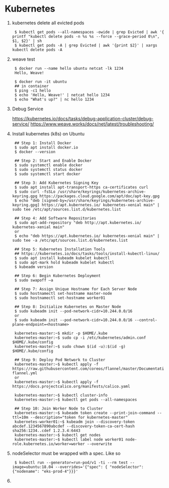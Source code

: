 Kubernetes
==========

1. kubernetes delete all evicted pods
        
        $ kubectl get pods --all-namespaces -owide | grep Evicted | awk '{ printf "kubectl delete pods -n %s %s --force --grace-period 0\n", $1, $2}' | sh
        $ kubectl get pods -A | grep Evicted | awk '{print $2}' | xargs kubectl delete pods -A 
        
2. weave test

        $ docker run --name hello ubuntu netcat -lk 1234
        Hello, Weave!
        
        $ docker run -it ubuntu
        ## in container
        $ ping -c1 hello
        $ echo 'Hello, Weave!' | netcat hello 1234
        $ echo "What's up?" | nc hello 1234

3. Debug Service

   https://kubernetes.io/docs/tasks/debug-application-cluster/debug-service/
   https://www.weave.works/docs/net/latest/troubleshooting/

4. Install kubernetes (k8s) on Ubuntu

        ## Step 1: Install Docker
        $ sudo apt install docker.io
        $ docker --version
        
        ## Step 2: Start and Enable Docker
        $ sudo systemctl enable docker
        $ sudo systemctl status docker
        $ sudo systemctl start docker
        
        ## Step 3: Add Kubernetes Signing Key
        $ sudo apt install apt-transport-https ca-certificates curl
        $ sudo curl -fsSLo /usr/share/keyrings/kubernetes-archive-keyring.gpg https://packages.cloud.google.com/apt/doc/apt-key.gpg
        $ echo "deb [signed-by=/usr/share/keyrings/kubernetes-archive-keyring.gpg] https://apt.kubernetes.io/ kubernetes-xenial main" | sudo tee /etc/apt/sources.list.d/kubernetes.list
        
        ## Step 4: Add Software Repositories
        $ sudo apt-add-repository "deb http://apt.kubernetes.io/ kubernetes-xenial main"
        or
        $ echo "deb https://apt.kubernetes.io/ kubernetes-xenial main" | sudo tee -a /etc/apt/sources.list.d/kubernetes.list
        
        ## Step 5: Kubernetes Installation Tools
        ## https://kubernetes.io/docs/tasks/tools/install-kubectl-linux/
        $ sudo apt install kubeadm kubelet kubectl
        $ sudo apt-mark hold kubeadm kubelet kubectl
        $ kubeadm version
        
        ## Step 6: Begin Kubernetes Deployment
        $ sudo swapoff –a
        
        ## Step 7: Assign Unique Hostname for Each Server Node 
        $ sudo hostnamectl set-hostname master-node
        $ sudo hostnamectl set-hostname worker01
        
        ## Step 8: Initialize Kubernetes on Master Node
        $ sudo kubeadm init --pod-network-cidr=10.244.0.0/16
        or
        $ sudo kubeadm init --pod-network-cidr=10.244.0.0/16 --control-plane-endpoint=<hostname>

        kubernetes-master:~$ mkdir -p $HOME/.kube
        kubernetes-master:~$ sudo cp -i /etc/kubernetes/admin.conf $HOME/.kube/config
        kubernetes-master:~$ sudo chown $(id -u):$(id -g) $HOME/.kube/config
        
        ## Step 9: Deploy Pod Network to Cluster
        kubernetes-master:~$ kubectl apply -f https://raw.githubusercontent.com/coreos/flannel/master/Documentation/kube-flannel.yml
        or
        kubernetes-master:~$ kubectl apply -f https://docs.projectcalico.org/manifests/calico.yaml

        kubernetes-master:~$ kubectl cluster-info
        kubernetes-master:~$ kubectl get pods --all-namespaces
        
        ## Step 10: Join Worker Node to Cluster
        kubernetes-master:~$ kubeadm token create --print-join-command --ttl=10m --description="token for kubernetes-master"
        kubernetes-worker01:~$ kubeadm join --discovery-token abcdef.1234567890abcdef --discovery-token-ca-cert-hash sha256:1234..cdef 1.2.3.4:6443
        kubernetes-master:~$ kubectl get nodes
        kubernetes-master:~$ kubectl label node worker01 node-role.kubernetes.io/worker=worker --overwrite

5. nodeSelector must be wrapped with a spec. Like so
        
        $ kubectl run --generator=run-pod/v1 -ti --rm test --image=ubuntu:18.04 --overrides='{"spec": { "nodeSelector": {"nodename": "eks-prod-4"}}}'

6. 
